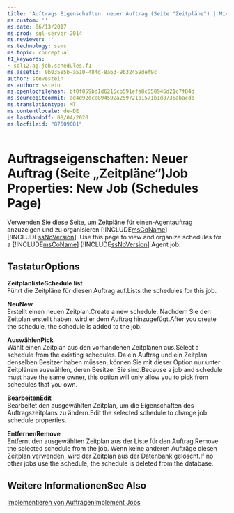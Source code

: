 ```yaml
---
title: 'Auftrags Eigenschaften: neuer Auftrag (Seite "Zeitpläne") | Microsoft-Dokumentation'
ms.custom: ''
ms.date: 06/13/2017
ms.prod: sql-server-2014
ms.reviewer: ''
ms.technology: ssms
ms.topic: conceptual
f1_keywords:
- sql12.ag.job.schedules.f1
ms.assetid: 0b03585b-a510-484d-8a63-9b32459def9c
author: stevestein
ms.author: sstein
ms.openlocfilehash: bf0f059bd1d6215cb591efa8c550946d21c7f84d
ms.sourcegitcommit: ad4d92dce894592a259721a1571b1d8736abacdb
ms.translationtype: MT
ms.contentlocale: de-DE
ms.lasthandoff: 08/04/2020
ms.locfileid: "87609001"
---
```

# <a name="job-properties-new-job-schedules-page"></a><span data-ttu-id="866c2-102">Auftragseigenschaften: Neuer Auftrag (Seite „Zeitpläne“)</span><span class="sxs-lookup"><span data-stu-id="866c2-102">Job Properties: New Job (Schedules Page)</span></span>
  <span data-ttu-id="866c2-103">Verwenden Sie diese Seite, um Zeitpläne für einen-Agentauftrag anzuzeigen und zu organisieren [!INCLUDE[msCoName](../../includes/msconame-md.md)] [!INCLUDE[ssNoVersion](../../includes/ssnoversion-md.md)] .</span><span class="sxs-lookup"><span data-stu-id="866c2-103">Use this page to view and organize schedules for a [!INCLUDE[msCoName](../../includes/msconame-md.md)] [!INCLUDE[ssNoVersion](../../includes/ssnoversion-md.md)] Agent job.</span></span>  
  
## <a name="options"></a><span data-ttu-id="866c2-104">Tastatur</span><span class="sxs-lookup"><span data-stu-id="866c2-104">Options</span></span>  
 <span data-ttu-id="866c2-105">**Zeitplanliste**</span><span class="sxs-lookup"><span data-stu-id="866c2-105">**Schedule list**</span></span>  
 <span data-ttu-id="866c2-106">Führt die Zeitpläne für diesen Auftrag auf.</span><span class="sxs-lookup"><span data-stu-id="866c2-106">Lists the schedules for this job.</span></span>  
  
 <span data-ttu-id="866c2-107">**Neu**</span><span class="sxs-lookup"><span data-stu-id="866c2-107">**New**</span></span>  
 <span data-ttu-id="866c2-108">Erstellt einen neuen Zeitplan.</span><span class="sxs-lookup"><span data-stu-id="866c2-108">Create a new schedule.</span></span> <span data-ttu-id="866c2-109">Nachdem Sie den Zeitplan erstellt haben, wird er dem Auftrag hinzugefügt.</span><span class="sxs-lookup"><span data-stu-id="866c2-109">After you create the schedule, the schedule is added to the job.</span></span>  
  
 <span data-ttu-id="866c2-110">**Auswählen**</span><span class="sxs-lookup"><span data-stu-id="866c2-110">**Pick**</span></span>  
 <span data-ttu-id="866c2-111">Wählt einen Zeitplan aus den vorhandenen Zeitplänen aus.</span><span class="sxs-lookup"><span data-stu-id="866c2-111">Select a schedule from the existing schedules.</span></span> <span data-ttu-id="866c2-112">Da ein Auftrag und ein Zeitplan denselben Besitzer haben müssen, können Sie mit dieser Option nur unter Zeitplänen auswählen, deren Besitzer Sie sind.</span><span class="sxs-lookup"><span data-stu-id="866c2-112">Because a job and schedule must have the same owner, this option will only allow you to pick from schedules that you own.</span></span>  
  
 <span data-ttu-id="866c2-113">**Bearbeiten**</span><span class="sxs-lookup"><span data-stu-id="866c2-113">**Edit**</span></span>  
 <span data-ttu-id="866c2-114">Bearbeitet den ausgewählten Zeitplan, um die Eigenschaften des Auftragszeitplans zu ändern.</span><span class="sxs-lookup"><span data-stu-id="866c2-114">Edit the selected schedule to change job schedule properties.</span></span>  
  
 <span data-ttu-id="866c2-115">**Entfernen**</span><span class="sxs-lookup"><span data-stu-id="866c2-115">**Remove**</span></span>  
 <span data-ttu-id="866c2-116">Entfernt den ausgewählten Zeitplan aus der Liste für den Auftrag.</span><span class="sxs-lookup"><span data-stu-id="866c2-116">Remove the selected schedule from the job.</span></span> <span data-ttu-id="866c2-117">Wenn keine anderen Aufträge diesen Zeitplan verwenden, wird der Zeitplan aus der Datenbank gelöscht.</span><span class="sxs-lookup"><span data-stu-id="866c2-117">If no other jobs use the schedule, the schedule is deleted from the database.</span></span>  
  
## <a name="see-also"></a><span data-ttu-id="866c2-118">Weitere Informationen</span><span class="sxs-lookup"><span data-stu-id="866c2-118">See Also</span></span>  
 [<span data-ttu-id="866c2-119">Implementieren von Aufträgen</span><span class="sxs-lookup"><span data-stu-id="866c2-119">Implement Jobs</span></span>](implement-jobs.md)  
  
  
